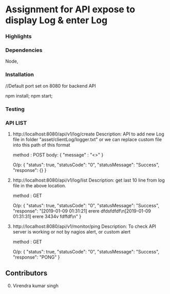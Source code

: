 # Assignment for API expose to display Log & enter Log

### Highlights

### Dependencies
Node,


### Installation
//Default port set on 8080 for backend API

npm install;
npm start;

### Testing

### API LIST
1. http://localhost:8080/api/v1/log/create
	Description: API to add new Log file in folder "asset/clientLog/logger.txt" or we can replace custom file into this path of this format

	method : POST
	body: {
			"message" : "<<Log message>>"
		}

	O/p:
	{
	    "status": true,
	    "statusCode": "0",
	    "statusMessage": "Success",
	    "response": {}
	}


2. http://localhost:8080/api/v1/log/list
	Description: get last 10 line from log file in the above location.

	method : GET
	
	O/p:
	{
	    "status": true,
	    "statusCode": "0",
	    "statusMessage": "Success",
	    "response": "[2019-01-09 01:31:21] erere dfdsfdfdf\n[2019-01-09 01:31:31] erere 3434v fdffdf\n"
	}

3. http://localhost:8080/api/v1/monitor/ping
	Description: To check API server is working or not by nagios alert, or custom alert

	method : GET
	
	O/p:
	{
	    "status": true,
	    "statusCode": "0",
	    "statusMessage": "Success",
	    "response": "PONG"
	}


## Contributors

 0. Virendra kumar singh
